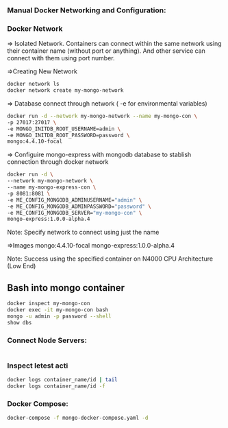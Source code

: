 ### Manual Docker Networking and Configuration:
### Docker Network
=> Isolated Network. Containers can connect within the same network using their container name (without port or anything). And other service can connect with them using port number.

=>Creating New Network
```sh
docker network ls
docker network create my-mongo-network
```

=> Database connect through network ( -e for environmental variables)
```sh
docker run -d --network my-mongo-network --name my-mongo-con \
-p 27017:27017 \
-e MONGO_INITDB_ROOT_USERNAME=admin \
-e MONGO_INITDB_ROOT_PASSWORD=password \
mongo:4.4.10-focal
```

=> Configuire mongo-express with mongodb database to stablish connection through docker network
```sh
docker run -d \
--network my-mongo-network \
--name my-mongo-express-con \
-p 8081:8081 \
-e ME_CONFIG_MONGODB_ADMINUSERNAME="admin" \
-e ME_CONFIG_MONGODB_ADMINPASSWORD="password" \
-e ME_CONFIG_MONGODB_SERVER="my-mongo-con" \
mongo-express:1.0.0-alpha.4
```

Note: Specify network to connect using just the name

=>Images
mongo:4.4.10-focal
mongo-express:1.0.0-alpha.4




Note: Success using the specified container on N4000 CPU Architecture (Low End)

## Bash into mongo container
```sh
docker inspect my-mongo-con
docker exec -it my-mongo-con bash
mongo -u admin -p password --shell
show dbs
``` 

### Connect Node Servers:
```sh

```

### Inspect letest acti
```sh
docker logs container_name/id | tail
docker logs container_name/id -f
```

### Docker Compose:
```sh
docker-compose -f mongo-docker-compose.yaml -d
```